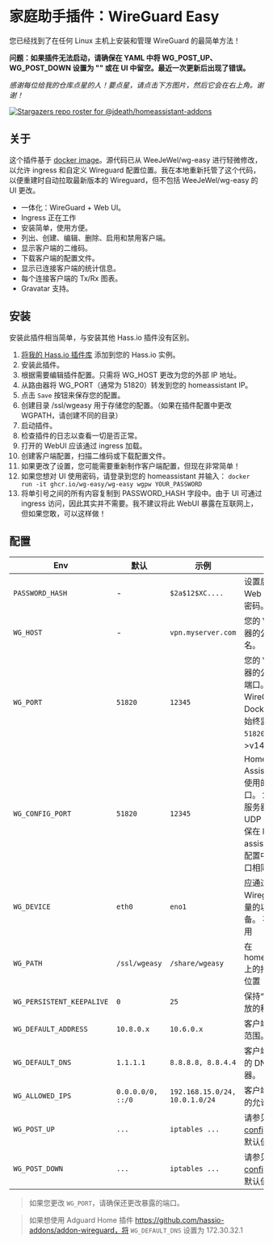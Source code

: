 # 家庭助手插件：WireGuard Easy

您已经找到了在任何 Linux 主机上安装和管理 WireGuard 的最简单方法！

**问题：如果插件无法启动，请确保在 YAML 中将 WG_POST_UP、WG_POST_DOWN 设置为 "" 或在 UI 中留空。最近一次更新后出现了错误。**

_感谢每位给我的仓库点星的人！要点星，请点击下方图片，然后它会在右上角。谢谢！_

[![Stargazers repo roster for @jdeath/homeassistant-addons](https://reporoster.com/stars/jdeath/homeassistant-addons)](https://github.com/jdeath/homeassistant-addons/stargazers)

## 关于

这个插件基于 [docker image](https://github.com/wg-easy/wg-easy)。源代码已从 WeeJeWel/wg-easy 进行轻微修改，以允许 ingress 和自定义 Wireguard 配置位置。我在本地重新托管了这个代码，以便重建时自动拉取最新版本的 Wireguard，但不包括 WeeJeWel/wg-easy 的 UI 更改。

* 一体化：WireGuard + Web UI。
* Ingress 正在工作 
* 安装简单，使用方便。
* 列出、创建、编辑、删除、启用和禁用客户端。
* 显示客户端的二维码。
* 下载客户端的配置文件。
* 显示已连接客户端的统计信息。
* 每个连接客户端的 Tx/Rx 图表。
* Gravatar 支持。

## 安装

安装此插件相当简单，与安装其他 Hass.io 插件没有区别。

1. [将我的 Hass.io 插件库][repository] 添加到您的 Hass.io 实例。
1. 安装此插件。
1. 根据需要编辑插件配置。只需将 WG_HOST 更改为您的外部 IP 地址。
1. 从路由器将 WG_PORT（通常为 51820）转发到您的 homeassistant IP。
1. 点击 `Save` 按钮来保存您的配置。
1. 创建目录 /ssl/wgeasy 用于存储您的配置。（如果在插件配置中更改 WGPATH，请创建不同的目录）
1. 启动插件。
1. 检查插件的日志以查看一切是否正常。
1. 打开的 WebUI 应该通过 ingress 加载。
1. 创建客户端配置，扫描二维码或下载配置文件。
1. 如果更改了设置，您可能需要重新制作客户端配置，但现在非常简单！
1. 如果您想对 UI 使用密码，请登录到您的 homeassistant 并输入：
   `docker run -it ghcr.io/wg-easy/wg-easy wgpw YOUR_PASSWORD`
1. 将单引号之间的所有内容复制到 PASSWORD_HASH 字段中。由于 UI 可通过 ingress 访问，因此其实并不需要。我不建议将此 WebUI 暴露在互联网上，但如果您敢，可以这样做！

## 配置

| Env | 默认 | 示例 | 描述 |
| - | - | - | - |
| `PASSWORD_HASH` | - | `$2a$12$XC....` | 设置后，登录 Web UI 时需要密码。见上文 |
| `WG_HOST` | - | `vpn.myserver.com` | 您的 VPN 服务器的公共主机名。 |
| `WG_PORT` | `51820` | `12345` | 您的 VPN 服务器的公共 UDP 端口。 WireGuard 在 Docker 容器内始终监听 `51820`。 在 >v14 中未使用 |
| `WG_CONFIG_PORT` | `51820` | `12345` | Home Assistant 插件使用的 UDP 端口。 您的 VPN 服务器的公共 UDP 端口。 确保在 home assistant 网络配置中网络端口相同 |
| `WG_DEVICE` | `eth0` | `eno1` | 应通过其转发 Wireguard 流量的以太网设备。 不需要使用 |
| `WG_PATH` | `/ssl/wgeasy` | `/share/wgeasy` | 在 homeassistant 上的持久存储位置 |
| `WG_PERSISTENT_KEEPALIVE` | `0` | `25` | 保持“连接”开放的秒数值。 |
| `WG_DEFAULT_ADDRESS` | `10.8.0.x` | `10.6.0.x` | 客户端 IP 地址范围。 |
| `WG_DEFAULT_DNS` | `1.1.1.1` | `8.8.8.8, 8.8.4.4` | 客户端将使用的 DNS 服务器。 |
| `WG_ALLOWED_IPS` | `0.0.0.0/0, ::/0` | `192.168.15.0/24, 10.0.1.0/24` | 客户端将使用的允许的 IP。 |
| `WG_POST_UP` | `...` | `iptables ...` | 请参见 [config.js](https://github.com/WeeJeWel/wg-easy/blob/master/src/config.js#L19) 获取默认值。 |
| `WG_POST_DOWN` | `...` | `iptables ...` | 请参见 [config.js](https://github.com/WeeJeWel/wg-easy/blob/master/src/config.js#L26) 获取默认值。 |

> 如果您更改 `WG_PORT`，请确保还更改暴露的端口。

> 如果想使用 Adguard Home 插件 https://github.com/hassio-addons/addon-wireguard，将 `WG_DEFAULT_DNS` 设置为 172.30.32.1

[repository]: https://github.com/jdeath/homeassistant-addons